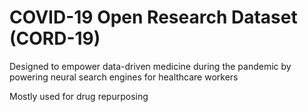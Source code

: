# COVID-19 Open Research Dataset (CORD-19)

Designed to empower data-driven medicine during the pandemic by powering neural search engines for healthcare workers


Mostly used for drug repurposing